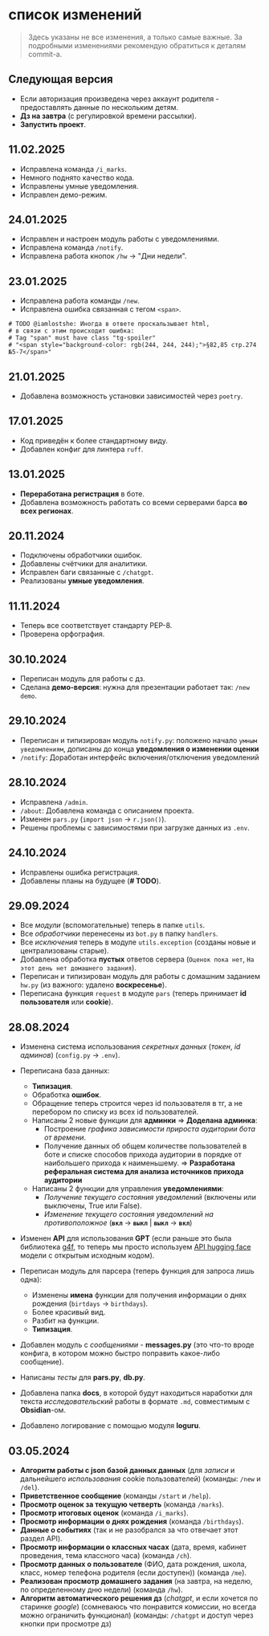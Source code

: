 # список изменений

> Здесь указаны не все изменения, а только самые важные.
> За подробными изменениями рекомендую обратиться к деталям commit-а.

## Следующая версия

- Если авторизация произведена через аккаунт родителя - предоставлять данные по нескольким детям.
- **Дз на завтра** (с регулировкой времени рассылки).
- **Запустить проект**.


## 11.02.2025

- Исправлена команда `/i_marks`.
- Немного поднято качество кода.
- Исправлены умные уведомления.
- Исправлен демо-режим.


## 24.01.2025

- Исправлен и настроен модуль работы с уведомлениями.
- Исправлена команда `/notify`.
- Исправлена работа кнопок `/hw` -> "Дни недели".


## 23.01.2025

- Исправлена работа команды `/new`.
- Исправлена ошибка связанная с тегом `<span>`.

```
# TODO @iamlostshe: Иногда в ответе проскальзывает html,
# в связи с этим происходит ошибка:
# Tag "span" must have class "tg-spoiler"
# "<span style="background-color: rgb(244, 244, 244);">§82,85 стр.274 №5-7</span>"
```


## 21.01.2025

- Добавлена возможность установки зависимостей через `poetry`.


## 17.01.2025

- Код приведён к более стандартному виду.
- Добавлен конфиг для линтера `ruff`.


## 13.01.2025

- **Переработана регистрация** в боте.
- Добавлена возможность работать со всеми серверами барса **во всех регионах**.


## 20.11.2024

- Подключены обработчики ошибок.
- Добавлены счётчики для аналитики.
- Исправлен баги связанные с `/chatgpt`.
- Реализованы **умные уведомления**.


## 11.11.2024

- Теперь все соответствует стандарту PEP-8.
- Проверена орфография.

## 30.10.2024

- Переписан модуль для работы с дз.
- Сделана **демо-версия**: нужна для презентации работает так: `/new demo`.


## 29.10.2024

- Переписан и типизирован модуль `notify.py`: положено начало `умным уведомлениям`, дописаны до конца **уведомления о изменении оценки**
- `/notify`: Доработан интерфейс включения/отключения уведомлений


## 28.10.2024

- Исправлена `/admin`.
- `/about`: Добавлена команда с описанием проекта.
- Изменен `pars.py` (`import json` -> `r.json()`).
- Решены проблемы с зависимостями при загрузке данных из `.env`.


## 24.10.2024

- Исправлены ошибка регистрация.
- Добавлены планы на будущее (**\# TODO**).


## 29.09.2024

- Все *модули* (вспомогательные) теперь в папке `utils`.
- Все *обработчики* перенесены из `bot.py` в папку `handlers`.
- Все *исключения* теперь в модуле `utils.exception` (созданы новые и централизованы старые).
- Добавлена обработка **пустых** ответов сервера (`Оценок пока нет`, `На этот день нет домашнего задания`).
- Переписан и типизирован модуль для работы с домашним заданием `hw.py` (из важного: удалено **воскресенье**).
- Переписана функция `request` в модуле `pars` (теперь принимает **id пользователя** или **cookie**).


## 28.08.2024

- Изменена система использования *секретных данных* (*токен*, *id админов*) (`config.py` -> `.env`).

- Переписана база данных:
    - **Типизация**.
    - Обработка **ошибок**.
    - Обращение теперь строится через id пользователя в тг, а не перебором по списку из всех id пользователей.
    - Написаны 2 новые функции для **админки** => **Доделана админка**:
        - Построение *графика зависимости прироста аудитории бота от времени*.
        - Получение данных об общем количестве пользователей в боте и списке способов прихода аудитории в порядке от наибольшего прихода к наименьшему. => **Разработана реферальная система для анализа источников прихода аудитории**
    - Написаны 2 функции для управления **уведомлениями**:
        - *Получение текущего состояния уведомлений* (включены или выключены, True или False).
        - *Изменение текущего состояния уведомлений на противоположное* (**`вкл`** -> **`выкл`** | **`выкл`** -> **`вкл`**)

- Изменен **API** для использования **GPT** (если раньше это была библиотека [g4f](https://pypi.org/project/g4f/), то теперь мы просто используем [API hugging face](https://huggingface.co/spaces/gokaygokay/Gemma-2-llamacpp) модели с открытым исходным кодом).
- Переписан модуль для парсера (теперь функция для запроса лишь одна):
    - Изменены **имена** функции для получения информации о днях рождения (`birtdays` -> `birthdays`).
    - Более красивый вид.
    - Разбит на функции.
    - **Типизация**.

- Добавлен модуль с *сообщениями* - **messages.py** (это что-то вроде конфига, в котором можно быстро поправить какое-либо сообщение).
- Написаны *тесты* для **pars.py**, **db.py**.
- Добавлена папка **docs**, в которой будут находиться наработки для текста *исследовательский* работы в формате `.md`, совместимым с **Obsidian**-ом.
- Добавлено логирование с помощью модуля **loguru**.


## 03.05.2024

- **Алгоритм работы с json базой данных данных** (для *записи* и дальнейшего *использования* cookie пользователей) (команды: `/new` и `/del`).
- **Приветственное сообщение** (команды `/start` и `/help`).
- **Просмотр оценок за текущую четверть** (команда `/marks`).
- **Просмотр итоговых оценок** (команда `/i_marks`).
- **Просмотр информации о днях рождения** (команда `/birthdays`).
- **Данные о событиях** (так и не разобрался за что отвечает этот раздел API).
- **Просмотр информации о классных часах** (дата, время, кабинет проведения, тема классного часа) (команда `/ch`).
- **Просмотр данных о пользователе** (ФИО, дата рождения, школа, класс, номер телефона родителя (если доступен)) (команда `/me`).
- **Реализован просмотр домашнего задания** (на завтра, на неделю, по определенному дню недели) (команда `/hw`).
- **Алгоритм автоматического решения дз** (*chatgpt*, и если хочется по старинке *google*) (сомневаюсь что понравится комиссии, но всегда можно ограничить функционал) (команды: `/chatgpt` и доступ через кнопки при просмотре дз)
